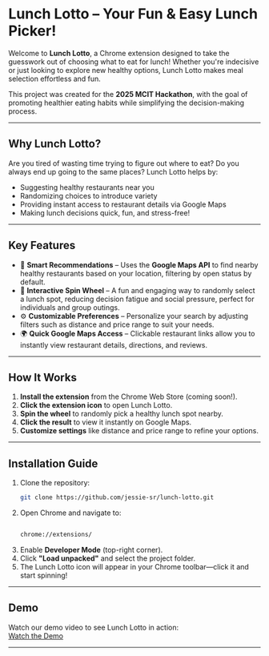 # **Lunch Lotto – Your Fun & Easy Lunch Picker!**  

Welcome to **Lunch Lotto**, a Chrome extension designed to take the guesswork out of choosing what to eat for lunch! Whether you're indecisive or just looking to explore new healthy options, Lunch Lotto makes meal selection effortless and fun.  

This project was created for the **2025 MCIT Hackathon**, with the goal of promoting healthier eating habits while simplifying the decision-making process.  

---  

## **Why Lunch Lotto?**  
Are you tired of wasting time trying to figure out where to eat? Do you always end up going to the same places? Lunch Lotto helps by:  
- Suggesting healthy restaurants near you  
- Randomizing choices to introduce variety  
- Providing instant access to restaurant details via Google Maps  
- Making lunch decisions quick, fun, and stress-free!  

---  

## **Key Features**  

- 🎯 **Smart Recommendations** – Uses the **Google Maps API** to find nearby healthy restaurants based on your location, filtering by open status by default.  
- 🎡 **Interactive Spin Wheel** – A fun and engaging way to randomly select a lunch spot, reducing decision fatigue and social pressure, perfect for individuals and group outings.  
- ⚙️ **Customizable Preferences** – Personalize your search by adjusting filters such as distance and price range to suit your needs.  
- 🌍 **Quick Google Maps Access** – Clickable restaurant links allow you to instantly view restaurant details, directions, and reviews.
  
---  

## **How It Works**  

1. **Install the extension** from the Chrome Web Store (coming soon!).  
2. **Click the extension icon** to open Lunch Lotto.  
3. **Spin the wheel** to randomly pick a healthy lunch spot nearby.  
4. **Click the result** to view it instantly on Google Maps.  
5. **Customize settings** like distance and price range to refine your options.  

---  

## **Installation Guide**  

1. Clone the repository:  
   ```bash
   git clone https://github.com/jessie-sr/lunch-lotto.git
   ```  
2. Open Chrome and navigate to:  
   ```bash
   
   chrome://extensions/
   
   ```  
3. Enable **Developer Mode** (top-right corner).  
4. Click **"Load unpacked"** and select the project folder.  
5. The Lunch Lotto icon will appear in your Chrome toolbar—click it and start spinning!  


---  

## **Demo**  

Watch our demo video to see Lunch Lotto in action:  
[Watch the Demo](https://youtu.be/i_liACGagPY)

---  



